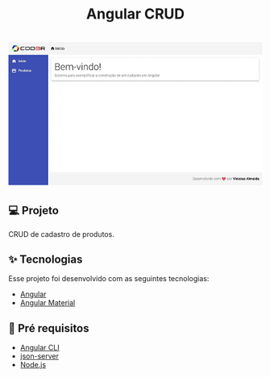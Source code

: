 <h1 align="center">Angular CRUD</h1>

<h1 align="center">
  <img src="img/demonstration.gif" alt="demonstration"/>
</h1>

## 💻 Projeto

CRUD de cadastro de produtos.

## ✨ Tecnologias

Esse projeto foi desenvolvido com as seguintes tecnologias:

- [Angular](https://angular.io/docs)
- [Angular Material](https://material.angular.io/)

## :memo: Pré requisitos

- [Angular CLI](https://angular.io/cli)
- [json-server](https://www.npmjs.com/package/json-server)
- [Node.js](https://nodejs.org/en/)
